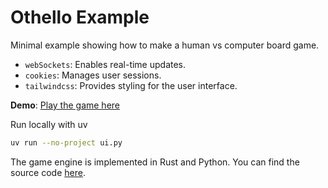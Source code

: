 # Othello Example

Minimal example showing how to make a human vs computer board game.

- `webSockets`: Enables real-time updates.
- `cookies`: Manages user sessions.
- `tailwindcss`: Provides styling for the user interface.

**Demo**: [Play the game here](https://phihung-othello.hf.space/)

Run locally with uv

```bash
uv run --no-project ui.py
```

The game engine is implemented in Rust and Python. You can find the source code [here](https://github.com/phihung/othello).
